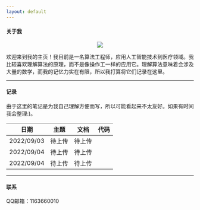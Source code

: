 ```yaml
---
layout: default
---
```


#### 关于我

<!-- <img class="profile-picture" src="sherlock.jpg"> -->
<div style="text-align:center"><img src="https://pic3.zhimg.com/80/v2-610c797a92a5db443d2736061c2299a6_720w.jpg" align=center/></div>  

欢迎来到我的主页！我目前是一名算法工程师，应用人工智能技术到医疗领域。我比较喜欢理解算法的原理，而不是像操作工一样的应用它。理解算法意味着会涉及大量的数学，而我的记忆力实在有限，所以我打算将它们记录在这里。

---

#### 记录

由于这里的笔记是为我自己理解方便而写，所以可能看起来不太友好。如果有时间我会整理:)。

日期 | 主题 | 文档 | 代码 |
----|----|----|----
2022/09/03 | 待上传 | 待上传
2022/09/04 | 待上传 | 待上传
2022/09/04 | 待上传 | 待上传

---

#### 联系

QQ邮箱：1163660010
